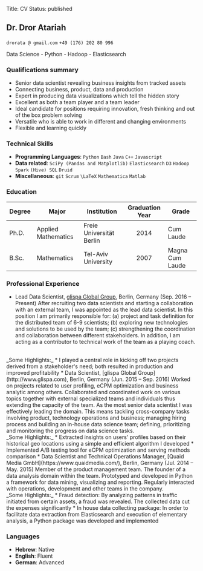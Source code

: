 Title: CV
Status: published
## Dr. Dror Atariah
[]() `drorata @ gmail.com` `+49 (176) 202 80 996`

Data Science - Python - Hadoop - Elasticsearch

### Qualifications summary
* Senior data scientist revealing business insights from tracked assets
* Connecting business, product, data and production
* Expert in producing data visualizations which tell the hidden story
* Excellent as both a team player and a team leader
* Ideal candidate for positions requiring innovation, fresh thinking and out of the box problem solving
* Versatile who is able to work in different and changing environments
* Flexible and learning quickly


### Technical Skills
* **Programming Languages**: `Python` `Bash` `Java` `C++` `Javascript`
* **Data related**: `SciPy (Pandas and Matplotlib)` `Elasticsearch` `D3` `Hadoop` `Spark` `(Hive) SQL` `Druid`
* **Miscellaneous**: `git` `Scrum` `\LaTeX` `Mathematica` `Matlab`

### Education
 Degree | Major | Institution | Graduation Year | Grade
--|--|--|:--:|--
Ph.D. | Applied Mathematics | Freie Universität Berlin | 2014 | Cum Laude
B.Sc. | Mathematics | Tel-Aviv University | 2007 | Magna Cum Laude


### Professional Experience

* Lead Data Scientist, [glispa Global Group](http://www.glispa.com), Berlin, Germany (Sep. 2016 – Present)
After recruiting two data scientists and starting a collaboration with an external team, I was appointed as the lead data scientist. In this position I am primarily responsible for: (a) project and task definition for the distributed team of 6-9 scientists; (b) exploring new technologies and solutions to be used by the team; (c) strengthening the coordination and collaboration between different stakeholders. In addition, I am acting as a contributor to technical work of the team as a playing coach.
<br>
_Some Highlights:_
    * I played a central role in kicking off two projects derived from a stakeholder's need; both resulted in production and improved profitability
* Data Scientist, [glispa Global Group](http://www.glispa.com), Berlin, Germany (Jun. 2015 – Sep. 2016)
Worked on projects related to user profiling, eCPM optimization and business analytic among others. Collaborated and coordinated work on various topics together with external specialized teams and individuals thus extending the capacity of the team. As the most senior data scientist I was effectively leading the domain. This means tackling cross-company tasks involving product, technology operations and business; managing hiring process and building an in-house data science team; defining, prioritizing and monitoring the progress on data science tasks.
<br>
_Some Highlights:_
    * Extracted insights on users' profiles based on their historical geo locations using a simple and efficient algorithm I developed
    * Implemented A/B testing tool for eCPM optimization and serving methods comparison
* Data Scientist and Technical Operations Manager, [Quaid Media GmbH](https://www.quaidmedia.com/), Berlin, Germany (Jul. 2014 – May. 2015)
Member of the product management team. The founder of a data analysis domain within the team. Prototyped and developed in Python a framework for data mining, visualizing and reporting. Regularly interacted with operations, development and other teams in the company.
<br>
_Some Highlights:_
    * Fraud detection: By analyzing patterns in traffic initiated from certain assets, a fraud was revealed. The collected data cut the expenses significantly
    * In house data collecting package: In order to facilitate data extraction from Elasticsearch and execution of elementary analysis, a Python package was developed and implemented









### Languages
* **Hebrew**: Native
* **English**: Fluent
* **German**: Advanced

